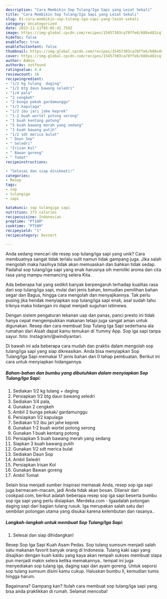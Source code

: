 ```yaml
---
description: "Cara Membikin Sop Tulang/Iga Sapi yang Lezat Sekali"
title: "Cara Membikin Sop Tulang/Iga Sapi yang Lezat Sekali"
slug: 81-cara-membikin-sop-tulang-iga-sapi-yang-lezat-sekali
category: Uncategorized
date: 2022-11-11T05:05:42.759Z
image: https://img-global.cpcdn.com/recipes/15457303ca78ffe6/680x482cq70/sop-tulangiga-sapi-foto-resep-utama.jpg
hideToc: false
enableToc: true
enableTocContent: false
thumbnail: https://img-global.cpcdn.com/recipes/15457303ca78ffe6/680x482cq70/sop-tulangiga-sapi-foto-resep-utama.jpg
cover: https://img-global.cpcdn.com/recipes/15457303ca78ffe6/680x482cq70/sop-tulangiga-sapi-foto-resep-utama.jpg
author: Admin
authorAv: notfound
ratingvalue: 4.4
reviewcount: 16
recipeingredient:
- "1/2 kg tulang  daging"
- "1/2 btg daun bawang seledri"
- "1/4 pala"
- "2 cengkeh"
- "2 bunga pekak gardamunggu"
- "1/2 kapulaga"
- "1/2 ibu jari jahe keprek"
- "1-2 buah wortel potong serong"
- "1 buah kentang potong"
- "5 buah bawang merah yang sedang"
- "3 buah bawang putih"
- "1/2 sdt merica bulat"
- " Daun Sop"
- " Seledri"
- "Irisan Kol"
- " Bawan goreng"
- " Tomat"
recipeinstructions:

- "Selesai dan siap dinikmati!"
categories:
- Resep
tags:
- sop
- tulangiga
- sapi

katakunci: sop tulangiga sapi 
nutrition: 273 calories
recipecuisine: Indonesian
preptime: "PT16M"
cooktime: "PT58M"
recipeyield: "1"
recipecategory: Dessert

---
```





Anda sedang mencari ide resep sop tulang/iga sapi yang unik? Cara membuatnya sangat tidak terlalu sulit namun tidak gampang juga. Jika salah mengolah maka hasilnya tidak akan memuaskan dan bahkan tidak sedap. Padahal sop tulang/iga sapi yang enak harusnya sih memiliki aroma dan cita rasa yang mampu memancing selera Kita.





Ada beberapa hal yang sedikit banyak berpengaruh terhadap kualitas rasa dari sop tulang/iga sapi, mulai dari jenis bahan, kemudian pemilihan bahan segar dan Bagus, hingga cara mengolah dan menyajikannya. Tak perlu pusing jika hendak menyiapkan sop tulang/iga sapi enak,      asal sudah tahu triknya maka hidangan ini dapat menjadi suguhan istimewa.














Dengan sistem pengaturan tekanan uap dan panas, panci presto ini tidak hanya cepat mengempukkan makanan tetapi juga sangat aman untuk digunakan. Resep dan cara membuat Sop Tulang Iga Sapi sederhana ala rumahan dari Aisah dapat kamu temukan di Yummy App. Sop iga sapi tanpa sayur. foto: Instagram/@windiyantari.






Di bawah ini ada beberapa cara mudah dan praktis dalam mengolah sop tulang/iga sapi yang siap dikreasikan. Anda bisa menyiapkan Sop Tulang/Iga Sapi memakai 17 jenis bahan dan 0 tahap pembuatan. Berikut ini cara untuk menyiapkan hidangannya.

<!--inarticleads1-->

##### Bahan-bahan dan bumbu yang dibutuhkan dalam menyiapkan Sop Tulang/Iga Sapi:

1. Sediakan 1/2 kg tulang + daging
1. Persiapkan 1/2 btg daun bawang seledri
1. Sediakan 1/4 pala,
1. Gunakan 2 cengkeh
1. Ambil 2 bunga pekak/ gardamunggu
1. Persiapkan 1/2 kapulaga
1. Sediakan 1/2 ibu jari jahe keprek
1. Gunakan 1-2 buah wortel potong serong
1. Gunakan 1 buah kentang potong
1. Persiapkan 5 buah bawang merah yang sedang
1. Siapkan 3 buah bawang putih
1. Gunakan 1/2 sdt merica bulat
1. Sediakan  Daun Sop
1. Ambil  Seledri
1. Persiapkan Irisan Kol
1. Gunakan  Bawan goreng
1. Ambil  Tomat


Selain bisa menjadi sumber inspirasi memasak Anda, resep sop iga sapi juga bermacam-macam, jadi Anda tidak akan bosan. Dilansir dari cookpad.com, berikut adalah beberapa resep sop iga sapi beserta bumbu sop iga sapi yang perlu disiapkan. Merdeka.com - Igaadalah potongan daging sapi dari bagian tulang rusuk. Iga merupakan salah satu dari sembilan potongan utama yang disukai karena kelembutan dan rasanya.. 

<!--inarticleads2-->

##### Langkah-langkah untuk membuat Sop Tulang/Iga Sapi:


1. Selesai dan siap dihidangkan!

Resep Sop Iga Sapi Kuah Asam Pedas. Sop tulang sumsum menjadi salah satu makanan favorit banyak orang di Indonesia. Tulang kaki sapi yang disajikan dengan kuah kaldu yang kaya akan rempah sukses membuat siapa pun menjadi makin selera ketika memakannya.. tempat ini juga menyediakan sop tulang iga, daging sapi dan ayam goreng. Untuk seporsi sop tulang sumsum disini kamu cukup. Haluskan bumbu II, kemudian tumis hingga harum. 

Bagaimana? Gampang kan? Itulah cara membuat sop tulang/iga sapi yang bisa anda praktikkan di rumah. Selamat mencoba!
